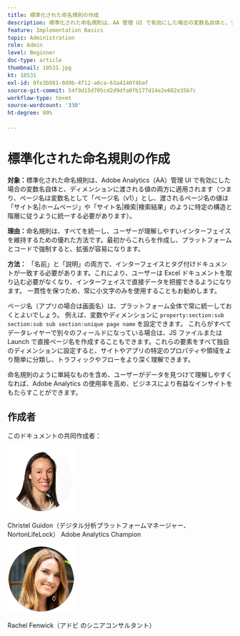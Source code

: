 ```yaml
---
title: 標準化された命名規則の作成
description: 標準化された命名規則は、AA 管理 UI で有効にした場合の変数名自体と、ディメンションに渡される値の両方に適用されます。
feature: Implementation Basics
topic: Administration
role: Admin
level: Beginner
doc-type: article
thumbnail: 10531.jpg
kt: 10531
exl-id: 0fe3b981-0d9b-4f12-a6ca-63a4140f4baf
source-git-commit: 54f9d15d705cd2d9dfa0fb177d14e2e602e35b7c
workflow-type: tm+mt
source-wordcount: '330'
ht-degree: 80%

---
```


# 標準化された命名規則の作成

**対象：**&#x200B;標準化された命名規則は、Adobe Analytics（AA）管理 UI で有効にした場合の変数名自体と、ディメンションに渡される値の両方に適用されます（つまり、ページ名は変数名として「ページ名（v1）」とし、渡されるページ名の値は「サイト名|ホームページ」や「サイト名|検索|検索結果」のように特定の構造と階層に従うように統一する必要があります）。

**理由：**&#x200B;命名規則は、すべてを統一し、ユーザーが理解しやすいインターフェイスを維持するための優れた方法です。最初からこれらを作成し、プラットフォームとコードで強制すると、拡張が容易になります。

**方法：** 「名前」と「説明」の両方で、インターフェイスとタグ付けドキュメントが一致する必要があります。これにより、ユーザーは Excel ドキュメントを取り込む必要がなくなり、インターフェイスで直接データを把握できるようになります。 一貫性を保つため、常に小文字のみを使用することもお勧めします。

ページ名（アプリの場合は画面名）は、プラットフォーム全体で常に統一しておくとよいでしょう。 例えば、変数やディメンションに `property:section:sub section:sub sub section:unique page name` を設定できます。 これらがすべてデータレイヤーで別々のフィールドになっている場合は、JS ファイルまたは Launch で直接ページ名を作成することもできます。これらの要素をすべて独自のディメンションに設定すると、サイトやアプリの特定のプロパティや領域をより簡単に分類し、トラフィックやフローをより深く理解できます。

命名規則のように単純なものを含め、ユーザーがデータを見つけて理解しやすくなれば、Adobe Analytics の使用率を高め、ビジネスにより有益なインサイトをもたらすことができます。

## 作成者

このドキュメントの共同作成者：

![Christel Guidon](assets/Christel-Headshot-150.png)

Christel Guidon（デジタル分析プラットフォームマネージャー、NortonLifeLock）
Adobe Analytics Champion

![Rachel Fenwick](assets/Rachel-Fenwick-150.png)

Rachel Fenwick（アドビ のシニアコンサルタント）
